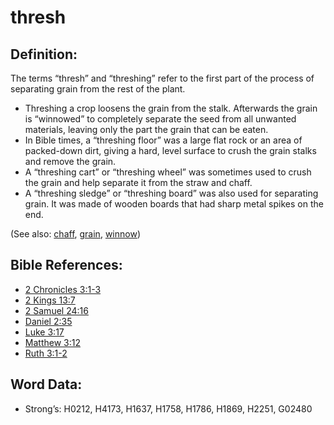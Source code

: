# thresh

## Definition:

The terms “thresh” and “threshing” refer to the first part of the process of separating grain from the rest of the plant.

* Threshing a crop loosens the grain from the stalk. Afterwards the grain is “winnowed” to completely separate the seed from all unwanted materials, leaving only the part the grain that can be eaten.
* In Bible times, a “threshing floor” was a large flat rock or an area of packed-down dirt, giving a hard, level surface to crush the grain stalks and remove the grain.
* A “threshing cart” or “threshing wheel” was sometimes used to crush the grain and help separate it from the straw and chaff.
* A “threshing sledge” or “threshing board” was also used for separating grain. It was made of wooden boards that had sharp metal spikes on the end.

(See also: [chaff](../other/chaff.md), [grain](../other/grain.md), [winnow](../other/winnow.md))

## Bible References:

* [2 Chronicles 3:1-3](rc://en/tn/help/2ch/03/01)
* [2 Kings 13:7](rc://en/tn/help/2ki/13/07)
* [2 Samuel 24:16](rc://en/tn/help/2sa/24/16)
* [Daniel 2:35](rc://en/tn/help/dan/02/35)
* [Luke 3:17](rc://en/tn/help/luk/03/17)
* [Matthew 3:12](rc://en/tn/help/mat/03/12)
* [Ruth 3:1-2](rc://en/tn/help/rut/03/01)

## Word Data:

* Strong’s: H0212, H4173, H1637, H1758, H1786, H1869, H2251, G02480
